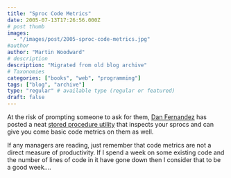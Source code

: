 ```yaml
---
title: "Sproc Code Metrics"
date: 2005-07-13T17:26:56.000Z
# post thumb
images:
  - "/images/post/2005-sproc-code-metrics.jpg"
#author
author: "Martin Woodward"
# description
description: "Migrated from old blog archive"
# Taxonomies
categories: ["books", "web", "programming"]
tags: ["blog", "archive"]
type: "regular" # available type (regular or featured)
draft: false
---
```


At the risk of prompting someone to ask for them, [Dan Fernandez](http://blogs.msdn.com/danielfe/) has posted a neat [stored procedure utility](http://blogs.msdn.com/danielfe/archive/2005/07/10/437312.aspx) that inspects your sprocs and can give you come basic code metrics on them as well.

If any managers are reading, just remember that code metrics are not a direct measure of productivity. If I spend a week on some existing code and the number of lines of code in it have gone down then I consider that to be a good week....
